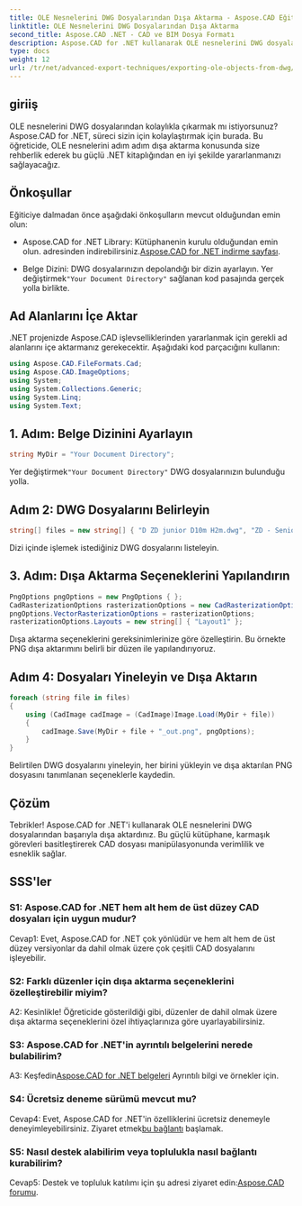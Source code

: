 ```yaml
---
title: OLE Nesnelerini DWG Dosyalarından Dışa Aktarma - Aspose.CAD Eğitimi
linktitle: OLE Nesnelerini DWG Dosyalarından Dışa Aktarma
second_title: Aspose.CAD .NET - CAD ve BIM Dosya Formatı
description: Aspose.CAD for .NET kullanarak OLE nesnelerini DWG dosyalarından dışa aktarmaya ilişkin adım adım kılavuzu keşfedin. CAD dosyası işleme becerilerinizi zahmetsizce geliştirin.
type: docs
weight: 12
url: /tr/net/advanced-export-techniques/exporting-ole-objects-from-dwg/
---
```

## giriiş

OLE nesnelerini DWG dosyalarından kolaylıkla çıkarmak mı istiyorsunuz? Aspose.CAD for .NET, süreci sizin için kolaylaştırmak için burada. Bu öğreticide, OLE nesnelerini adım adım dışa aktarma konusunda size rehberlik ederek bu güçlü .NET kitaplığından en iyi şekilde yararlanmanızı sağlayacağız. 

## Önkoşullar

Eğiticiye dalmadan önce aşağıdaki önkoşulların mevcut olduğundan emin olun:

-  Aspose.CAD for .NET Library: Kütüphanenin kurulu olduğundan emin olun. adresinden indirebilirsiniz.[Aspose.CAD for .NET indirme sayfası](https://releases.aspose.com/cad/net/).

-  Belge Dizini: DWG dosyalarınızın depolandığı bir dizin ayarlayın. Yer değiştirmek`"Your Document Directory"` sağlanan kod pasajında gerçek yolla birlikte.

## Ad Alanlarını İçe Aktar

.NET projenizde Aspose.CAD işlevselliklerinden yararlanmak için gerekli ad alanlarını içe aktarmanız gerekecektir. Aşağıdaki kod parçacığını kullanın:

```csharp
using Aspose.CAD.FileFormats.Cad;
using Aspose.CAD.ImageOptions;
using System;
using System.Collections.Generic;
using System.Linq;
using System.Text;
```

## 1. Adım: Belge Dizinini Ayarlayın

```csharp
string MyDir = "Your Document Directory";
```

 Yer değiştirmek`"Your Document Directory"` DWG dosyalarınızın bulunduğu yolla.

## Adım 2: DWG Dosyalarını Belirleyin

```csharp
string[] files = new string[] { "D ZD junior D10m H2m.dwg", "ZD - Senior D6m H2m45.dwg" };
```

Dizi içinde işlemek istediğiniz DWG dosyalarını listeleyin.

## 3. Adım: Dışa Aktarma Seçeneklerini Yapılandırın

```csharp
PngOptions pngOptions = new PngOptions { };
CadRasterizationOptions rasterizationOptions = new CadRasterizationOptions();
pngOptions.VectorRasterizationOptions = rasterizationOptions;
rasterizationOptions.Layouts = new string[] { "Layout1" };
```

Dışa aktarma seçeneklerini gereksinimlerinize göre özelleştirin. Bu örnekte PNG dışa aktarımını belirli bir düzen ile yapılandırıyoruz.

## Adım 4: Dosyaları Yineleyin ve Dışa Aktarın

```csharp
foreach (string file in files)
{
    using (CadImage cadImage = (CadImage)Image.Load(MyDir + file))
    {
        cadImage.Save(MyDir + file + "_out.png", pngOptions);
    }
}
```

Belirtilen DWG dosyalarını yineleyin, her birini yükleyin ve dışa aktarılan PNG dosyasını tanımlanan seçeneklerle kaydedin.

## Çözüm

Tebrikler! Aspose.CAD for .NET'i kullanarak OLE nesnelerini DWG dosyalarından başarıyla dışa aktardınız. Bu güçlü kütüphane, karmaşık görevleri basitleştirerek CAD dosyası manipülasyonunda verimlilik ve esneklik sağlar.

## SSS'ler

### S1: Aspose.CAD for .NET hem alt hem de üst düzey CAD dosyaları için uygun mudur?

Cevap1: Evet, Aspose.CAD for .NET çok yönlüdür ve hem alt hem de üst düzey versiyonlar da dahil olmak üzere çok çeşitli CAD dosyalarını işleyebilir.

### S2: Farklı düzenler için dışa aktarma seçeneklerini özelleştirebilir miyim?

A2: Kesinlikle! Öğreticide gösterildiği gibi, düzenler de dahil olmak üzere dışa aktarma seçeneklerini özel ihtiyaçlarınıza göre uyarlayabilirsiniz.

### S3: Aspose.CAD for .NET'in ayrıntılı belgelerini nerede bulabilirim?

 A3: Keşfedin[Aspose.CAD for .NET belgeleri](https://reference.aspose.com/cad/net/) Ayrıntılı bilgi ve örnekler için.

### S4: Ücretsiz deneme sürümü mevcut mu?

 Cevap4: Evet, Aspose.CAD for .NET'in özelliklerini ücretsiz denemeyle deneyimleyebilirsiniz. Ziyaret etmek[bu bağlantı](https://releases.aspose.com/) başlamak.

### S5: Nasıl destek alabilirim veya toplulukla nasıl bağlantı kurabilirim?

 Cevap5: Destek ve topluluk katılımı için şu adresi ziyaret edin:[Aspose.CAD forumu](https://forum.aspose.com/c/cad/19).